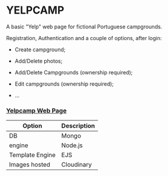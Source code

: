 # YELPCAMP

A basic "Yelp" web page for fictional Portuguese campgrounds.

Registration, Authentication and a couple of options, after login: 

- Create campground;

- Add/Delete photos; 

- Add/Delete Campgrounds (ownership required);

- Edit campgrounds (ownership required);

- ...

### __[Yelpcamp Web Page](https://nameless-mountain-78275.herokuapp.com/)__ 


| Option | Description |
| ------ | ----------- |
| DB   | Mongo |
| engine | Node.js |
| Template Engine    | EJS |
| Images hosted | Cloudinary |



